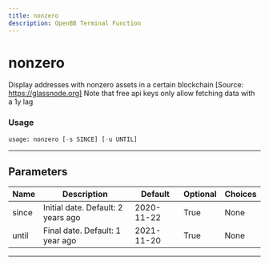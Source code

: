 ```yaml
---
title: nonzero
description: OpenBB Terminal Function
---
```


# nonzero

Display addresses with nonzero assets in a certain blockchain [Source: https://glassnode.org] Note that free api keys only allow fetching data with a 1y lag

### Usage

```python
usage: nonzero [-s SINCE] [-u UNTIL]
```

---

## Parameters

| Name | Description | Default | Optional | Choices |
| ---- | ----------- | ------- | -------- | ------- |
| since | Initial date. Default: 2 years ago | 2020-11-22 | True | None |
| until | Final date. Default: 1 year ago | 2021-11-20 | True | None |
---

